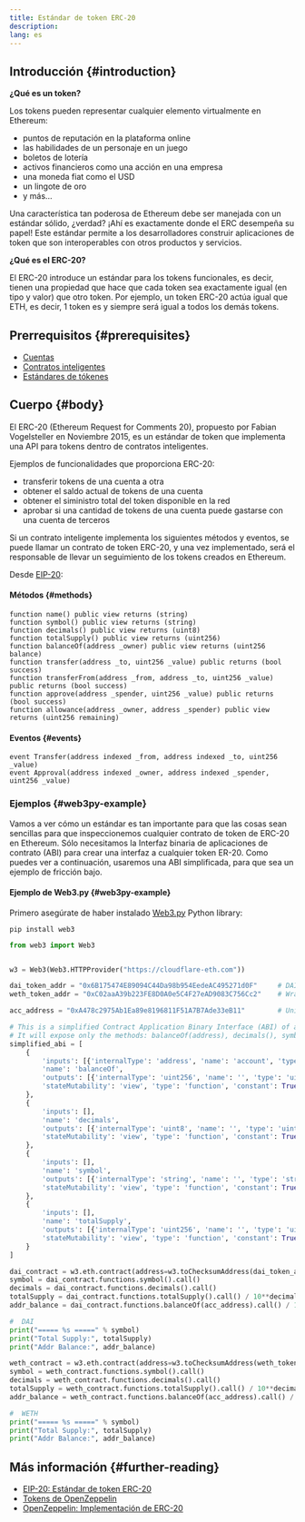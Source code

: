 ```yaml
---
title: Estándar de token ERC-20
description:
lang: es
---
```


## Introducción {#introduction}

**¿Qué es un token?**

Los tokens pueden representar cualquier elemento virtualmente en Ethereum:

- puntos de reputación en la plataforma online
- las habilidades de un personaje en un juego
- boletos de lotería
- activos financieros como una acción en una empresa
- una moneda fiat como el USD
- un lingote de oro
- y más...

Una característica tan poderosa de Ethereum debe ser manejada con un estándar sólido, ¿verdad? ¡Ahí es exactamente donde el ERC desempeña su papel! Este estándar permite a los desarrolladores construir aplicaciones de token que son interoperables con otros productos y servicios.

**¿Qué es el ERC-20?**

El ERC-20 introduce un estándar para los tokens funcionales, es decir, tienen una propiedad que hace que cada token sea exactamente igual (en tipo y valor) que otro token. Por ejemplo, un token ERC-20 actúa igual que ETH, es decir, 1 token es y siempre será igual a todos los demás tokens.

## Prerrequisitos {#prerequisites}

- [Cuentas](/developers/docs/accounts)
- [Contratos inteligentes](/developers/docs/smart-contracts/)
- [Estándares de tókenes](/developers/docs/standards/tokens/)

## Cuerpo {#body}

El ERC-20 (Ethereum Request for Comments 20), propuesto por Fabian Vogelsteller en Noviembre 2015, es un estándar de token que implementa una API para tokens dentro de contratos inteligentes.

Ejemplos de funcionalidades que proporciona ERC-20:

- transferir tokens de una cuenta a otra
- obtener el saldo actual de tokens de una cuenta
- obtener el siministro total del token disponible en la red
- aprobar si una cantidad de tokens de una cuenta puede gastarse con una cuenta de terceros

Si un contrato inteligente implementa los siguientes métodos y eventos, se puede llamar un contrato de token ERC-20, y una vez implementado, será el responsable de llevar un seguimiento de los tokens creados en Ethereum.

Desde [EIP-20](https://eips.ethereum.org/EIPS/eip-20):

#### Métodos {#methods}

```solidity
function name() public view returns (string)
function symbol() public view returns (string)
function decimals() public view returns (uint8)
function totalSupply() public view returns (uint256)
function balanceOf(address _owner) public view returns (uint256 balance)
function transfer(address _to, uint256 _value) public returns (bool success)
function transferFrom(address _from, address _to, uint256 _value) public returns (bool success)
function approve(address _spender, uint256 _value) public returns (bool success)
function allowance(address _owner, address _spender) public view returns (uint256 remaining)
```

#### Eventos {#events}

```solidity
event Transfer(address indexed _from, address indexed _to, uint256 _value)
event Approval(address indexed _owner, address indexed _spender, uint256 _value)
```

### Ejemplos {#web3py-example}

Vamos a ver cómo un estándar es tan importante para que las cosas sean sencillas para que inspeccionemos cualquier contrato de token de ERC-20 en Ethereum. Sólo necesitamos la Interfaz binaria de aplicaciones de contrato (ABI) para crear una interfaz a cualquier token ER-20. Como puedes ver a continuación, usaremos una ABI simplificada, para que sea un ejemplo de fricción bajo.

#### Ejemplo de Web3.py {#web3py-example}

Primero asegúrate de haber instalado [Web3.py](https://web3py.readthedocs.io/en/stable/quickstart.html#installation) Python library:

```
pip install web3
```

```python
from web3 import Web3


w3 = Web3(Web3.HTTPProvider("https://cloudflare-eth.com"))

dai_token_addr = "0x6B175474E89094C44Da98b954EedeAC495271d0F"     # DAI
weth_token_addr = "0xC02aaA39b223FE8D0A0e5C4F27eAD9083C756Cc2"    # Wrapped ether (WETH)

acc_address = "0xA478c2975Ab1Ea89e8196811F51A7B7Ade33eB11"        # Uniswap V2: DAI 2

# This is a simplified Contract Application Binary Interface (ABI) of an ERC-20 Token Contract.
# It will expose only the methods: balanceOf(address), decimals(), symbol() and totalSupply()
simplified_abi = [
    {
        'inputs': [{'internalType': 'address', 'name': 'account', 'type': 'address'}],
        'name': 'balanceOf',
        'outputs': [{'internalType': 'uint256', 'name': '', 'type': 'uint256'}],
        'stateMutability': 'view', 'type': 'function', 'constant': True
    },
    {
        'inputs': [],
        'name': 'decimals',
        'outputs': [{'internalType': 'uint8', 'name': '', 'type': 'uint8'}],
        'stateMutability': 'view', 'type': 'function', 'constant': True
    },
    {
        'inputs': [],
        'name': 'symbol',
        'outputs': [{'internalType': 'string', 'name': '', 'type': 'string'}],
        'stateMutability': 'view', 'type': 'function', 'constant': True
    },
    {
        'inputs': [],
        'name': 'totalSupply',
        'outputs': [{'internalType': 'uint256', 'name': '', 'type': 'uint256'}],
        'stateMutability': 'view', 'type': 'function', 'constant': True
    }
]

dai_contract = w3.eth.contract(address=w3.toChecksumAddress(dai_token_addr), abi=simplified_abi)
symbol = dai_contract.functions.symbol().call()
decimals = dai_contract.functions.decimals().call()
totalSupply = dai_contract.functions.totalSupply().call() / 10**decimals
addr_balance = dai_contract.functions.balanceOf(acc_address).call() / 10**decimals

#  DAI
print("===== %s =====" % symbol)
print("Total Supply:", totalSupply)
print("Addr Balance:", addr_balance)

weth_contract = w3.eth.contract(address=w3.toChecksumAddress(weth_token_addr), abi=simplified_abi)
symbol = weth_contract.functions.symbol().call()
decimals = weth_contract.functions.decimals().call()
totalSupply = weth_contract.functions.totalSupply().call() / 10**decimals
addr_balance = weth_contract.functions.balanceOf(acc_address).call() / 10**decimals

#  WETH
print("===== %s =====" % symbol)
print("Total Supply:", totalSupply)
print("Addr Balance:", addr_balance)
```

## Más información {#further-reading}

- [EIP-20: Estándar de token ERC-20](https://eips.ethereum.org/EIPS/eip-20)
- [Tokens de OpenZeppelin](https://docs.openzeppelin.com/contracts/3.x/tokens#ERC20)
- [OpenZeppelin: Implementación de ERC-20](https://github.com/OpenZeppelin/openzeppelin-contracts/blob/master/contracts/token/ERC20/ERC20.sol)
